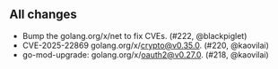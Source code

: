 ## All changes

* Bump the golang.org/x/net to fix CVEs. (#222, @blackpiglet)
* CVE-2025-22869 golang.org/x/crypto@v0.35.0. (#220, @kaovilai)
* go-mod-upgrade: golang.org/x/oauth2@v0.27.0. (#218, @kaovilai)